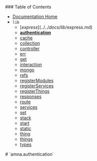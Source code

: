 <span class="toc">
### Table of Contents

- [Documentation Home](../../)
- `lib`
    - [$express](../../docs/lib/$express.md)
    - **[authentication](../../docs/lib/authentication.md)**
    - [cache](../../docs/lib/cache.md)
    - [collection](../../docs/lib/collection.md)
    - [controller](../../docs/lib/controller.md)
    - [err](../../docs/lib/err.md)
    - [get](../../docs/lib/get.md)
    - [interaction](../../docs/lib/interaction.md)
    - [mongo](../../docs/lib/mongo.md)
    - [refs](../../docs/lib/refs.md)
    - [registerModules](../../docs/lib/registerModules.md)
    - [registerServices](../../docs/lib/registerServices.md)
    - [registerThings](../../docs/lib/registerThings.md)
    - [responses](../../docs/lib/responses.md)
    - [route](../../docs/lib/route.md)
    - [services](../../docs/lib/services.md)
    - [set](../../docs/lib/set.md)
    - [stack](../../docs/lib/stack.md)
    - [start](../../docs/lib/start.md)
    - [static](../../docs/lib/static.md)
    - [thing](../../docs/lib/thing.md)
    - [things](../../docs/lib/things.md)
    - [types](../../docs/lib/types.md)
</span>

<span class="title">
# `amna.authentication`
</span>
